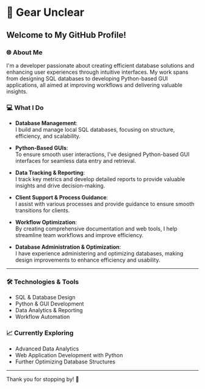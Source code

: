 # 👋 Gear Unclear

## Welcome to My GitHub Profile!

### 🌐 About Me

I'm a developer passionate about creating efficient database solutions and enhancing user experiences through intuitive interfaces. My work spans from designing SQL databases to developing Python-based GUI applications, all aimed at improving workflows and delivering valuable insights.

### 💻 What I Do

- **Database Management**:  
  I build and manage local SQL databases, focusing on structure, efficiency, and scalability.

- **Python-Based GUIs**:  
  To ensure smooth user interactions, I've designed Python-based GUI interfaces for seamless data entry and retrieval.

- **Data Tracking & Reporting**:  
  I track key metrics and develop detailed reports to provide valuable insights and drive decision-making.

- **Client Support & Process Guidance**:  
  I assist with various processes and provide guidance to ensure smooth transitions for clients.

- **Workflow Optimization**:  
  By creating comprehensive documentation and web tools, I help streamline team workflows and improve efficiency.

- **Database Administration & Optimization**:  
  I have experience administering and optimizing databases, making design improvements to enhance efficiency and usability.

---

### 🛠️ Technologies & Tools
- SQL & Database Design
- Python & GUI Development
- Data Analytics & Reporting
- Workflow Automation

### 📈 Currently Exploring
- Advanced Data Analytics
- Web Application Development with Python
- Further Optimizing Database Structures

---

Thank you for stopping by! 🚀
